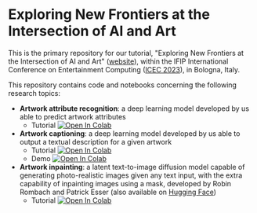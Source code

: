 # Exploring New Frontiers at the Intersection of AI and Art

This is the primary repository for our tutorial, "Exploring New Frontiers at the Intersection of AI and Art" ([website](https://sites.google.com/view/aiarttutorial)), within the IFIP International Conference on Entertainment Computing ([ICEC 2023](https://icec23.cs.unibo.it/)), in Bologna, Italy.

This repository contains code and notebooks concerning the following research topics:
* **Artwork attribute recognition**: a deep learning model developed by us able to predict artwork attributes
  * Tutorial <a target="_blank" href="https://colab.research.google.com/github/gvessio/ai-art-tutorial/blob/main/attribute_recognition/tutorial_prediction.ipynb"><img src="https://colab.research.google.com/assets/colab-badge.svg" alt="Open In Colab"/></a>
* **Artwork captioning**: a deep learning model developed by us able to output a textual description for a given artwork
  * Tutorial <a target="_blank" href="https://colab.research.google.com/github/CILAB-ArtGraph/ai-art-tutorial/blob/main/captioning/vlp_fine_tuning.ipynb"><img src="https://colab.research.google.com/assets/colab-badge.svg" alt="Open In Colab"/></a>
  * Demo <a target="_blank" href="https://colab.research.google.com/github/CILAB-ArtGraph/ai-art-tutorial/blob/main/captioning/demo.ipynb"><img src="https://colab.research.google.com/assets/colab-badge.svg" alt="Open In Colab"/></a>
* **Artwork inpainting**: a latent text-to-image diffusion model capable of generating photo-realistic images given any text input, with the extra capability of inpainting images using a mask, developed by Robin Rombach and Patrick Esser (also available on [Hugging Face](https://huggingface.co/runwayml/stable-diffusion-inpainting))
  * Tutorial <a target="_blank" href="https://colab.research.google.com/github/CILAB-ArtGraph/ai-art-tutorial/blob/main/inpainting/in_painting_with_stable_diffusion_using_%F0%9F%A7%A8diffusers.ipynb"><img src="https://colab.research.google.com/assets/colab-badge.svg" alt="Open In Colab"/></a>
